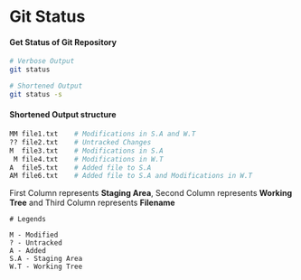# Git Status

#### Get Status of Git Repository

```bash
# Verbose Output
git status

# Shortened Output
git status -s
```

#### Shortened Output structure

```bash
MM file1.txt    # Modifications in S.A and W.T
?? file2.txt    # Untracked Changes
M  file3.txt    # Modifications in S.A
 M file4.txt    # Modifications in W.T
A  file5.txt    # Added file to S.A
AM file6.txt    # Added file to S.A and Modifications in W.T
```

First Column represents **Staging Area**, Second Column represents **Working Tree** and Third Column represents **Filename**

```
# Legends

M - Modified
? - Untracked
A - Added
S.A - Staging Area
W.T - Working Tree
```

